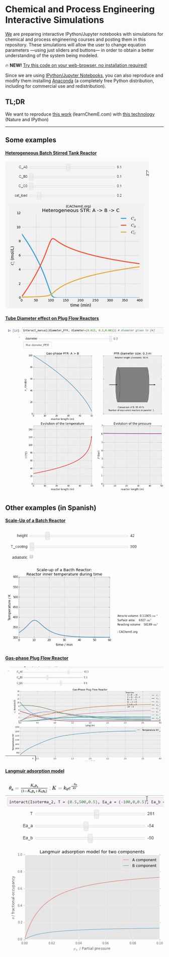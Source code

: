 # Chemical and Process Engineering Interactive Simulations

[We](http://cacheme.org) are preparing interactive IPython/Jupyter notebooks with simulations for chemical and process engineering courses and posting them in this repository. These simulations will allow the user to change equation parameters —using just sliders and buttons— in order to obtain a better understanding of the system being modeled.

:fire: **NEW!** [Try this code on your web-browser, no installation required!](http://mybinder.org/repo/CAChemE/learn)

 Since we are using [IPython/Jupyter Notebooks](http://jupyter.org/), you  can also reproduce and modify them installing [Anaconda](http://continuum.io/downloads) (a completely free Python distribution, including for commercial use and redistribution).

## TL;DR
We want to reproduce [this work](http://www.learncheme.com/home) (learnChemE.com) with [this technology](http://www.nature.com/news/ipython-interactive-demo-7.21492) (Nature and IPython)

---

## Some examples

#### [Heterogeneous Batch Stirred Tank Reactor](http://nbviewer.ipython.org/github/CAChemE/learn/blob/master/Stirred-Tank-Reactor/Heterogeneous-batch-STR.ipynb)

[![img](/Stirred-Tank-Reactor/Het-STR-Python.gif)
](http://nbviewer.ipython.org/github/CAChemE/learn/blob/master/Stirred-Tank-Reactor/Heterogeneous-batch-STR.ipynb)

#### [Tube Diameter effect on Plug Flow Reactors](http://nbviewer.ipython.org/github/CAChemE/learn/blob/master/Plug-Flow-Reactor/diameter-effect-on-PFR.ipynb)

[![img](Plug-Flow-Reactor/diameter-effect-plug-flow-reactor.gif)
](http://nbviewer.ipython.org/github/CAChemE/learn/blob/master/Plug-Flow-Reactor/diameter-effect-on-PFR.ipynb)

## Other examples (in Spanish)
#### [Scale-Up of a Batch Reactor](http://nbviewer.ipython.org/github/CAChemE/learn/blob/master/Scale-Up/Batch-Reactor.ipynb)

[![img](Scale-Up/reactor-temperature.gif)
](http://nbviewer.ipython.org/github/CAChemE/learn/blob/master/Scale-Up/Batch-Reactor.ipynb)

#### [Gas-phase Plug Flow Reactor](http://nbviewer.ipython.org/github/CAChemE/learn/blob/master/Plug-Flow-Reactor/gas-PFR.ipynb)

[![img](Plug-Flow-Reactor/PFR.gif)
](http://nbviewer.ipython.org/github/CAChemE/learn/blob/master/Plug-Flow-Reactor/gas-PFR.ipynb)

#### [Langmuir adsorption model](http://nbviewer.ipython.org/github/CAChemE/learn/blob/master/Adsorption/Langmuir-adsorption-python%20.ipynb)

[![img](Adsorption/langmuir-two-components.gif)
](http://nbviewer.ipython.org/github/CAChemE/learn/blob/master/Adsorption/Langmuir-adsorption-python%20.ipynb)


